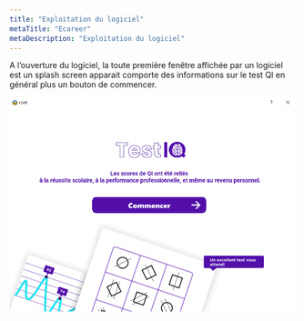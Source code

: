 ```yaml
---
title: "Exploitation du logiciel"
metaTitle: "Ecareer"
metaDescription: "Exploitation du logiciel"
---
```


A l’ouverture du logiciel, la toute première fenêtre affichée par un logiciel est un splash screen apparait comporte des informations sur le test QI en général plus un bouton de commencer.

![frame](https://github.com/z-sohaib/iq-documentation/blob/main/src/images/capture/intro.PNG?raw=true)

